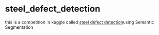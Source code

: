 # steel_defect_detection
this is a competition in kaggle called [steel defect detection](https://www.kaggle.com/c/severstal-steel-defect-detection/overview)using Semantic Segmentation
